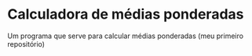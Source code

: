 # Calculadora de médias ponderadas
Um programa que serve para calcular médias ponderadas (meu primeiro repositório)
